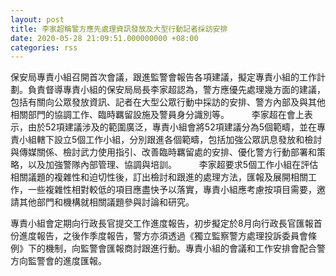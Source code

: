 ```yaml
---
layout: post
title: 李家超稱警方應先處理資訊發放及大型行動記者採訪安排
date: 2020-05-28 21:09:51.000000000 +08:00
categories: rss
---
```


保安局專責小組召開首次會議，跟進監警會報告各項建議，擬定專責小組的工作計劃。負責督導專責小組的保安局局長李家超認為，警方應優先處理幾方面的建議，包括有關向公眾發放資訊、記者在大型公眾行動中採訪的安排、警方內部及與其他相關部門的協調工作、臨時羈留設施及警員身分識別等。
　　 
李家超在會上表示，由於52項建議涉及的範圍廣泛，專責小組會將52項建議分為5個範疇，並在專責小組轄下設立5個工作小組，分別跟進各個範疇，包括加強公眾訊息發放和檢討與傳媒關係、檢討武力使用指引、改善臨時羈留處的安排、優化警方行動部署和策略，以及加強警隊內部管理、協調與培訓。 
　　 
李家超要求5個工作小組在評估相關議題的複雜性和迫切性後，訂出檢討和跟進的處理方法，匯報及展開相關工作，一些複雜性相對較低的項目應盡快予以落實，專責小組應考慮按項目需要，邀請其他部門和機構就相關議題參與討論和研究。

專責小組會定期向行政長官提交工作進度報告，初步擬定於8月向行政長官匯報首份進度報告，之後作季度報告，警方亦須透過《獨立監察警方處理投訴委員會條例》下的機制，向監警會匯報商討跟進行動。專責小組的會議和工作安排會配合警方向監警會的進度匯報。
